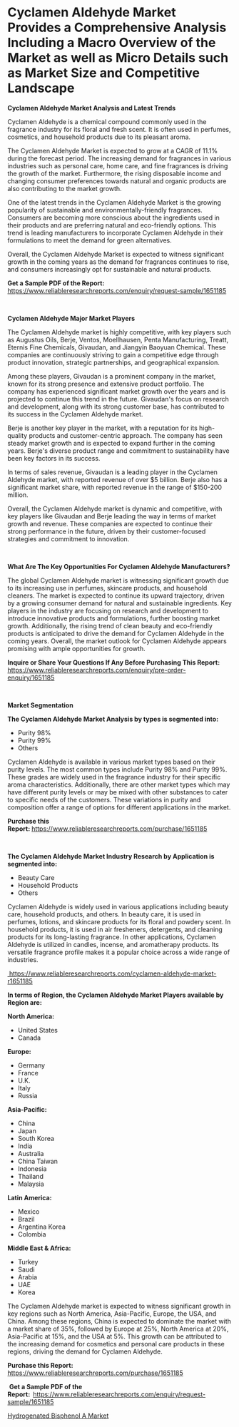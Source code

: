 <p><h1>Cyclamen Aldehyde Market Provides a Comprehensive Analysis Including a Macro Overview of the Market as well as Micro Details such as Market Size and Competitive Landscape</h1></p><p><strong>Cyclamen Aldehyde Market Analysis and Latest Trends</strong></p>
<p><p>Cyclamen Aldehyde is a chemical compound commonly used in the fragrance industry for its floral and fresh scent. It is often used in perfumes, cosmetics, and household products due to its pleasant aroma.</p><p>The Cyclamen Aldehyde Market is expected to grow at a CAGR of 11.1% during the forecast period. The increasing demand for fragrances in various industries such as personal care, home care, and fine fragrances is driving the growth of the market. Furthermore, the rising disposable income and changing consumer preferences towards natural and organic products are also contributing to the market growth.</p><p>One of the latest trends in the Cyclamen Aldehyde Market is the growing popularity of sustainable and environmentally-friendly fragrances. Consumers are becoming more conscious about the ingredients used in their products and are preferring natural and eco-friendly options. This trend is leading manufacturers to incorporate Cyclamen Aldehyde in their formulations to meet the demand for green alternatives.</p><p>Overall, the Cyclamen Aldehyde Market is expected to witness significant growth in the coming years as the demand for fragrances continues to rise, and consumers increasingly opt for sustainable and natural products.</p></p>
<p><strong>Get a Sample PDF of the Report:&nbsp;</strong> <a href="https://www.reliableresearchreports.com/enquiry/request-sample/1651185">https://www.reliableresearchreports.com/enquiry/request-sample/1651185</a></p>
<p>&nbsp;</p>
<p><strong>Cyclamen Aldehyde Major Market Players</strong></p>
<p><p>The Cyclamen Aldehyde market is highly competitive, with key players such as Augustus Oils, Berje, Ventos, Moellhausen, Penta Manufacturing, Treatt, Eternis Fine Chemicals, Givaudan, and Jiangyin Baoyuan Chemical. These companies are continuously striving to gain a competitive edge through product innovation, strategic partnerships, and geographical expansion.</p><p>Among these players, Givaudan is a prominent company in the market, known for its strong presence and extensive product portfolio. The company has experienced significant market growth over the years and is projected to continue this trend in the future. Givaudan's focus on research and development, along with its strong customer base, has contributed to its success in the Cyclamen Aldehyde market.</p><p>Berje is another key player in the market, with a reputation for its high-quality products and customer-centric approach. The company has seen steady market growth and is expected to expand further in the coming years. Berje's diverse product range and commitment to sustainability have been key factors in its success.</p><p>In terms of sales revenue, Givaudan is a leading player in the Cyclamen Aldehyde market, with reported revenue of over $5 billion. Berje also has a significant market share, with reported revenue in the range of $150-200 million.</p><p>Overall, the Cyclamen Aldehyde market is dynamic and competitive, with key players like Givaudan and Berje leading the way in terms of market growth and revenue. These companies are expected to continue their strong performance in the future, driven by their customer-focused strategies and commitment to innovation.</p></p>
<p>&nbsp;</p>
<p><strong>What Are The Key Opportunities For Cyclamen Aldehyde Manufacturers?</strong></p>
<p><p>The global Cyclamen Aldehyde market is witnessing significant growth due to its increasing use in perfumes, skincare products, and household cleaners. The market is expected to continue its upward trajectory, driven by a growing consumer demand for natural and sustainable ingredients. Key players in the industry are focusing on research and development to introduce innovative products and formulations, further boosting market growth. Additionally, the rising trend of clean beauty and eco-friendly products is anticipated to drive the demand for Cyclamen Aldehyde in the coming years. Overall, the market outlook for Cyclamen Aldehyde appears promising with ample opportunities for growth.</p></p>
<p><strong>Inquire or Share Your Questions If Any Before Purchasing This Report:</strong> <a href="https://www.reliableresearchreports.com/enquiry/pre-order-enquiry/1651185">https://www.reliableresearchreports.com/enquiry/pre-order-enquiry/1651185</a></p>
<p>&nbsp;</p>
<p><strong>Market Segmentation</strong></p>
<p><strong>The Cyclamen Aldehyde Market Analysis by types is segmented into:</strong></p>
<p><ul><li>Purity 98%</li><li>Purity 99%</li><li>Others</li></ul></p>
<p><p>Cyclamen Aldehyde is available in various market types based on their purity levels. The most common types include Purity 98% and Purity 99%. These grades are widely used in the fragrance industry for their specific aroma characteristics. Additionally, there are other market types which may have different purity levels or may be mixed with other substances to cater to specific needs of the customers. These variations in purity and composition offer a range of options for different applications in the market.</p></p>
<p><strong>Purchase this Report:&nbsp;</strong><a href="https://www.reliableresearchreports.com/purchase/1651185">https://www.reliableresearchreports.com/purchase/1651185</a></p>
<p>&nbsp;</p>
<p><strong>The Cyclamen Aldehyde Market Industry Research by Application is segmented into:</strong></p>
<p><ul><li>Beauty Care</li><li>Household Products</li><li>Others</li></ul></p>
<p><p>Cyclamen Aldehyde is widely used in various applications including beauty care, household products, and others. In beauty care, it is used in perfumes, lotions, and skincare products for its floral and powdery scent. In household products, it is used in air fresheners, detergents, and cleaning products for its long-lasting fragrance. In other applications, Cyclamen Aldehyde is utilized in candles, incense, and aromatherapy products. Its versatile fragrance profile makes it a popular choice across a wide range of industries.</p></p>
<p><a href="https://www.reliableresearchreports.com/cyclamen-aldehyde-market-r1651185">&nbsp;https://www.reliableresearchreports.com/cyclamen-aldehyde-market-r1651185</a></p>
<p><strong>In terms of Region, the Cyclamen Aldehyde Market Players available by Region are:</strong></p>
<p>
    <p> <strong> North America: </strong>
        <ul>
            <li>United States</li>
            <li>Canada</li>
        </ul>
        </p> 
    <p> <strong> Europe: </strong>
        <ul>
            <li>Germany</li>
            <li>France</li>
            <li>U.K.</li>
            <li>Italy</li>
            <li>Russia</li>
        </ul>
        </p> 
    <p> <strong> Asia-Pacific: </strong>
        <ul>
            <li>China</li>
            <li>Japan</li>
            <li>South Korea</li>
            <li>India</li>
            <li>Australia</li>
            <li>China Taiwan</li>
            <li>Indonesia</li>
            <li>Thailand</li>
            <li>Malaysia</li>
        </ul>
        </p> 
    <p> <strong> Latin America: </strong>
        <ul>
            <li>Mexico</li>
            <li>Brazil</li>
            <li>Argentina Korea</li>
            <li>Colombia</li>
        </ul>
        </p> 
    <p> <strong> Middle East & Africa: </strong>
        <ul>
            <li>Turkey</li>
            <li>Saudi</li>
            <li>Arabia</li>
            <li>UAE</li>
            <li>Korea</li>
        </ul>
    </p>
    </p>
<p><p>The Cyclamen Aldehyde market is expected to witness significant growth in key regions such as North America, Asia-Pacific, Europe, the USA, and China. Among these regions, China is expected to dominate the market with a market share of 35%, followed by Europe at 25%, North America at 20%, Asia-Pacific at 15%, and the USA at 5%. This growth can be attributed to the increasing demand for cosmetics and personal care products in these regions, driving the demand for Cyclamen Aldehyde.</p></p>
<p><strong>Purchase this Report: </strong><a href="https://www.reliableresearchreports.com/purchase/1651185">https://www.reliableresearchreports.com/purchase/1651185</a></p>
<p>&nbsp;<strong>Get a Sample PDF of the Report:&nbsp;&nbsp;</strong><a href="https://www.reliableresearchreports.com/enquiry/request-sample/1651185">https://www.reliableresearchreports.com/enquiry/request-sample/1651185</a></p>
<p><strong></strong></p>
<p><p><a href="https://github.com/mooaaztarek/Market-Research-Report-List-1/blob/main/hydrogenated-bisphenol-a-market.md">Hydrogenated Bisphenol A Market</a></p></p>